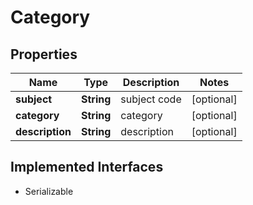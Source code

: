 

# Category


## Properties

Name | Type | Description | Notes
------------ | ------------- | ------------- | -------------
**subject** | **String** | subject code |  [optional]
**category** | **String** | category |  [optional]
**description** | **String** | description |  [optional]


## Implemented Interfaces

* Serializable


